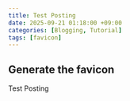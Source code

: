 ```yaml
---
title: Test Posting
date: 2025-09-21 01:18:00 +09:00
categories: [Blogging, Tutorial]
tags: [favicon]
---
```


## Generate the favicon

Test Posting
